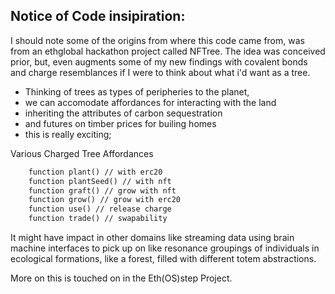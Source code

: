 ## Notice of Code insipiration: 

I should note some of the origins from where this code came from, was from an ethglobal hackathon project called NFTree. The idea was conceived prior, but, even augments some of my new findings with covalent bonds and charge resemblances if I were to think about what i'd want as a tree. 

* Thinking of trees as types of peripheries to the planet,
* we can accomodate affordances for interacting with the land
* inheriting the attributes of carbon sequestration
* and futures on timber prices for builing homes
* this is really exciting;

Various Charged Tree Affordances

```diff
	function plant() // with erc20
	function plantSeed() // with nft
	function graft() // grow with nft
	function grow() // grow with erc20
	function use() // release charge
	function trade() // swapability
```
It might have impact in other domains like streaming data using brain machine interfaces to pick up on like resonance groupings of individuals in ecological formations, like a forest, filled with different totem abstractions.

More on this is touched on in the Eth(OS)step Project.
